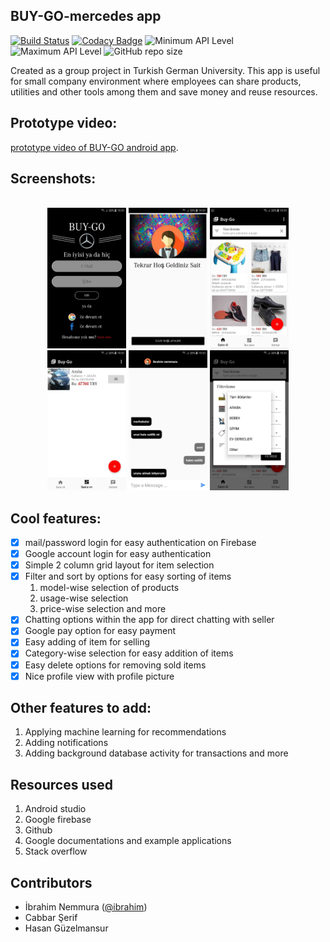 ## BUY-GO-mercedes app
[![Build Status](https://travis-ci.org/fossasia/pslab-android.svg?branch=development)](https://travis-ci.org/fossasia/pslab-android)
[![Codacy Badge](https://api.codacy.com/project/badge/Grade/dd728d91bb5743ff916c16c1251f8dd5)](https://www.codacy.com/app/praveenkumar103/pslab-android?utm_source=github.com&amp;utm_medium=referral&amp;utm_content=fossasia/pslab-android&amp;utm_campaign=Badge_Grade)
![Minimum API Level](https://img.shields.io/badge/Min%20API%20Level-24-green)
![Maximum API Level](https://img.shields.io/badge/Max%20API%20Level-28-orange)
![GitHub repo size](https://img.shields.io/github/repo-size/fossasia/pslab-android)

Created as a group project in Turkish German University. This app is useful for small company environment where employees can share products, utilities and other tools among them and save money and reuse resources. 

## Prototype video:
 [prototype video of BUY-GO android app](https://www.youtube.com/watch?v=ygwEicTWcuM&t=168s).

## Screenshots:
<p align="center">
  <br>
  <img src="https://github.com/ibrahim-nemmura/BUY-GO-mercedes/blob/master/screenshots/1.jpg" alt="SmartE-wallet" width="25%">
  <img src="https://github.com/ibrahim-nemmura/BUY-GO-mercedes/blob/master/screenshots/2.jpg" alt="SmartE-wallet" width="25%">
  <img src="https://github.com/ibrahim-nemmura/BUY-GO-mercedes/blob/master/screenshots/3.jpg" alt="SmartE-wallet" width="25%">
  <img src="https://github.com/ibrahim-nemmura/BUY-GO-mercedes/blob/master/screenshots/4.jpg" alt="SmartE-wallet" width="25%">
  <img src="https://github.com/ibrahim-nemmura/BUY-GO-mercedes/blob/master/screenshots/5.jpg" alt="SmartE-wallet" width="25%">
  <img src="https://github.com/ibrahim-nemmura/BUY-GO-mercedes/blob/master/screenshots/6.jpg" alt="SmartE-wallet" width="25%">
</p>

## Cool features:

 - [x]  mail/password login for easy authentication on Firebase
 - [x]  Google account login for easy authentication
 - [x]  Simple 2 column grid layout for item selection
 - [x]  Filter and sort by options for easy sorting of items
    1. model-wise selection of products
    2. usage-wise selection
    3. price-wise selection and more
 - [x]  Chatting options within the app for direct chatting with seller
 - [x]  Google pay option for easy payment
 - [x]  Easy adding of item for selling
 - [x]  Category-wise selection for easy addition of items
 - [x]  Easy delete options for removing sold items
 - [x]  Nice profile view with profile picture

## Other features to add:
1. Applying machine learning for recommendations
2. Adding notifications
3. Adding background database activity for transactions and more

## Resources used
1. Android studio
2. Google firebase
3. Github 
4. Google documentations and example applications
5. Stack overflow

## Contributors
- İbrahim Nemmura ([@ibrahim](https://github.com/ibrahim-nemmura/))
- Cabbar Şerif
- Hasan Güzelmansur
